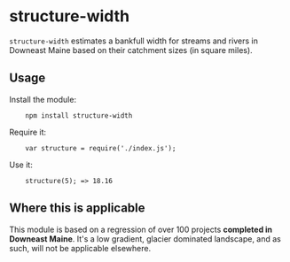 structure-width
===============

`structure-width` estimates a bankfull width for streams and rivers in Downeast Maine based on their catchment sizes (in square miles).

Usage
-----

Install the module:

		npm install structure-width

Require it:

		var structure = require('./index.js');

Use it:

		structure(5); => 18.16

Where this is applicable
------------------------

This module is based on a regression of over 100 projects **completed in Downeast Maine**. It's a low gradient, glacier dominated landscape, and as such, will not be applicable elsewhere.

